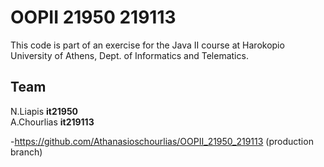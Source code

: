 # OOPII 21950 219113

This code is part of an exercise for the Java II course at Harokopio
University of Athens, Dept. of Informatics and Telematics.

## Team

N.Liapis <b>it21950</b>    
A.Chourlias <b>it219113</b>

-https://github.com/Athanasioschourlias/OOPII_21950_219113 (production branch)
